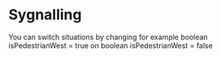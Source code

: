 # Sygnalling
You can switch situations by changing for example boolean isPedestrianWest = true on boolean isPedestrianWest = false
